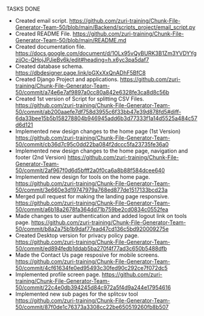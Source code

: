 TASKS DONE
- Created email script. https://github.com/zuri-training/Chunk-File-Generator-Team-50/blob/main/Backend/scripts_project/email_script.py
- Created README File. https://github.com/zuri-training/Chunk-File-Generator-Team-50/blob/main/README.md
- Created documentation file. https://docs.google.com/document/d/1OLx95vQyBURK3B1Zm3YVDYYgzjjOc-QHojJPJieBv6k/edit#heading=h.x6yc3pa5daf7
- Created database schema. https://dbdesigner.page.link/pGXxXxQnADhF5BfC8
- Created Django Project and applications. https://github.com/zuri-training/Chunk-File-Generator-Team-50/commit/a74e6e7af9897a0cc80a842e6328fe3ca8d8c56b
- Created 1st version of Script for splitting CSV Files. https://github.com/zuri-training/Chunk-File-Generator-Team-50/commit/ab200aaefe7df758d3955c6f33bb47e39d878fd5#diff-6da33bee15b5b158278804b946945add6b3d77333f1a14d5525a484c57d6d121
- Implemented new design changes to the home page (1st Version) https://github.com/zuri-training/Chunk-File-Generator-Team-50/commit/cb36d7c95c0dd22ba084f2dccc5fa23735fe36a0
- Implemented new design changes to the home page, navigation and footer (2nd Version) https://github.com/zuri-training/Chunk-File-Generator-Team-50/commit/2af967f0d6d5bfff2a0f0ca6a8b88f584dcee640 
- Implemented new design for tools on the home page. https://github.com/zuri-training/Chunk-File-Generator-Team-50/commit/3e660e3d19747979a768ed877de1517133bcd23a
- Merged pull request for making the landing page responsive. https://github.com/zuri-training/Chunk-File-Generator-Team-50/commit/a6b18a2678fa364dd71b759be2cd0834c0552fea
- Made changes to user authentication and added logout link on tools page. https://github.com/zuri-training/Chunk-File-Generator-Team-50/commit/b8a2a75b1b9daf77ead47cd136c5bd920009275e
- Created Desktop version for privacy policy page. https://github.com/zuri-training/Chunk-File-Generator-Team-50/commit/ed894fedb1ddab5ba270f4f77ad3c650b5488dfb
- Made the Contact Us page resposive for mobile screens. https://github.com/zuri-training/Chunk-File-Generator-Team-50/commit/4cf61634fe0ed95493c30fed90c292ce7f072dc5
- Implemented profile screen page. https://github.com/zuri-training/Chunk-File-Generator-Team-50/commit/22c4e0db394245d84c972a5f4d9a244e17954616
- Implemented new sub pages for the splitcsv tool https://github.com/zuri-training/Chunk-File-Generator-Team-50/commit/87f0de1c76373a3308cc22be650519260fb8b507
